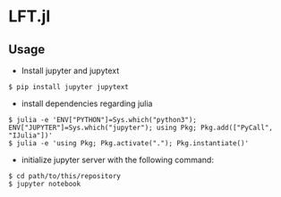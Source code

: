 # LFT.jl

## Usage

- Install jupyter and jupytext

```console
$ pip install jupyter jupytext
```

- install dependencies regarding julia

```console
$ julia -e 'ENV["PYTHON"]=Sys.which("python3"); ENV["JUPYTER"]=Sys.which("jupyter"); using Pkg; Pkg.add(["PyCall", "IJulia"])'
$ julia -e 'using Pkg; Pkg.activate("."); Pkg.instantiate()'
```

- initialize jupyter server with the following command:

```console
$ cd path/to/this/repository
$ jupyter notebook
```

